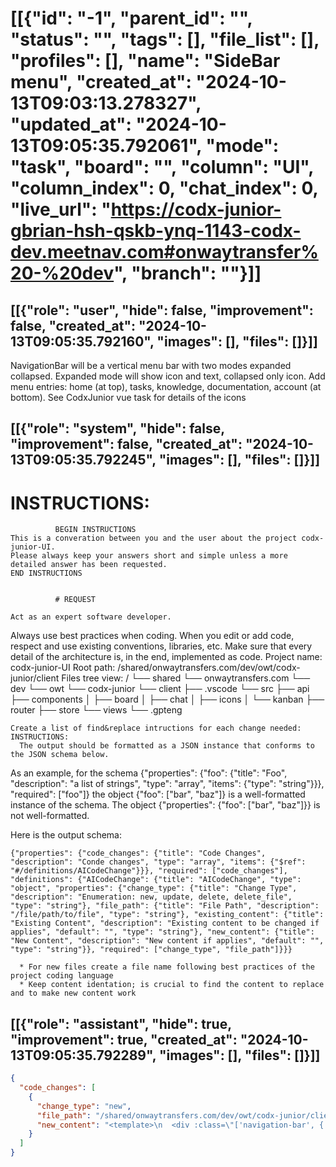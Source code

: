# [[{"id": "-1", "parent_id": "", "status": "", "tags": [], "file_list": [], "profiles": [], "name": "SideBar menu", "created_at": "2024-10-13T09:03:13.278327", "updated_at": "2024-10-13T09:05:35.792061", "mode": "task", "board": "<none>", "column": "UI", "column_index": 0, "chat_index": 0, "live_url": "https://codx-junior-gbrian-hsh-qskb-ynq-1143-codx-dev.meetnav.com#onwaytransfer%20-%20dev", "branch": ""}]]
## [[{"role": "user", "hide": false, "improvement": false, "created_at": "2024-10-13T09:05:35.792160", "images": [], "files": []}]]
NavigationBar will be a vertical menu bar with two modes expanded collapsed. Expanded mode will show icon and text, collapsed only icon. Add menu entries: home (at top), tasks, knowledge, documentation, account (at bottom). See CodxJunior vue task for details of the icons
## [[{"role": "system", "hide": false, "improvement": false, "created_at": "2024-10-13T09:05:35.792245", "images": [], "files": []}]]
# INSTRUCTIONS:
              
              BEGIN INSTRUCTIONS
    This is a converation between you and the user about the project codx-junior-UI.
    Please always keep your answers short and simple unless a more detailed answer has been requested.
    END INSTRUCTIONS
    

              # REQUEST
              
    Act as an expert software developer.
Always use best practices when coding.
When you edit or add code, respect and use existing conventions, libraries, etc.
Make sure that every detail of the architecture is, in the end, implemented as code.
    Project name: codx-junior-UI
    Root path: /shared/onwaytransfers.com/dev/owt/codx-junior/client
    Files tree view: /
└──  shared
    └──  onwaytransfers.com
        └──  dev
            └──  owt
                └──  codx-junior
                    └──  client
                        ├──  .vscode
                        └──  src
                            ├──  api
                            ├──  components
                            │   ├──  board
                            │   ├──  chat
                            │   ├──  icons
                            │   └──  kanban
                            ├──  router
                            ├──  store
                            └──  views
                                └──  .gpteng
    
    Create a list of find&replace intructions for each change needed:
    INSTRUCTIONS:
      The output should be formatted as a JSON instance that conforms to the JSON schema below.

As an example, for the schema {"properties": {"foo": {"title": "Foo", "description": "a list of strings", "type": "array", "items": {"type": "string"}}}, "required": ["foo"]}
the object {"foo": ["bar", "baz"]} is a well-formatted instance of the schema. The object {"properties": {"foo": ["bar", "baz"]}} is not well-formatted.

Here is the output schema:
```
{"properties": {"code_changes": {"title": "Code Changes", "description": "Conde changes", "type": "array", "items": {"$ref": "#/definitions/AICodeChange"}}}, "required": ["code_changes"], "definitions": {"AICodeChange": {"title": "AICodeChange", "type": "object", "properties": {"change_type": {"title": "Change Type", "description": "Enumeration: new, update, delete, delete_file", "type": "string"}, "file_path": {"title": "File Path", "description": "/file/path/to/file", "type": "string"}, "existing_content": {"title": "Existing Content", "description": "Existing content to be changed if applies", "default": "", "type": "string"}, "new_content": {"title": "New Content", "description": "New content if applies", "default": "", "type": "string"}}, "required": ["change_type", "file_path"]}}}
```
      
      * For new files create a file name following best practices of the project coding language
      * Keep content identation; is crucial to find the content to replace and to make new content work
    
              
## [[{"role": "assistant", "hide": true, "improvement": true, "created_at": "2024-10-13T09:05:35.792289", "images": [], "files": []}]]
```json
{
  "code_changes": [
    {
      "change_type": "new",
      "file_path": "/shared/onwaytransfers.com/dev/owt/codx-junior/client/src/components/NavigationBar.vue",
      "new_content": "<template>\n  <div :class=\"['navigation-bar', { collapsed: isCollapsed }]\">\n    <div class=\"menu-item\" v-for=\"item in menuItems\" :key=\"item.name\">\n      <span class=\"icon\">{{ item.icon }}</span>\n      <span v-if=\"!isCollapsed\" class=\"text\">{{ item.text }}</span>\n    </div>\n  </div>\n</template>\n\n<script>\nexport default {\n  name: 'NavigationBar',\n  data() {\n    return {\n      isCollapsed: false,\n      menuItems: [\n        { name: 'home', icon: '🏠', text: 'Home' },\n        { name: 'tasks', icon: '📝', text: 'Tasks' },\n        { name: 'knowledge', icon: '📚', text: 'Knowledge' },\n        { name: 'documentation', icon: '📄', text: 'Documentation' },\n        { name: 'account', icon: '👤', text: 'Account' }\n      ]\n    };\n  }\n};\n</script>\n\n<style scoped>\n.navigation-bar {\n  display: flex;\n  flex-direction: column;\n  width: 250px;\n}\n.collapsed {\n  width: 50px;\n}\n.menu-item {\n  display: flex;\n  align-items: center;\n  padding: 10px;\n}\n.icon {\n  margin-right: 10px;\n}\n.text {\n  display: inline-block;\n}\n</style>\n"
    }
  ]
}
```